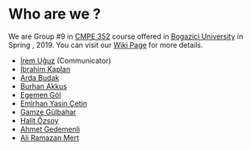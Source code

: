 # Who are we ?  
We are Group #9 in [CMPE 352](https://www.cmpe.boun.edu.tr/courses/cmpe352) course offered in [Bogazici University](http://www.boun.edu.tr/en-US/Index) in Spring , 2019. You can visit our  [Wiki Page](https://github.com/bounswe/bounswe2019group9/wiki) for more details.
- [İrem Uğuz](https://github.com/irem-uguz) (Communicator)
- [İbrahim Kaplan](https://github.com/ibrahimkaplan07)
- [Arda Budak](https://github.com/ArdaBar)
- [Burhan Akkuş](burhan-akkus-2016400174)
- [Egemen Göl](https://github.com/egemengol)
- [Emirhan Yasin Çetin](https://github.com/emirhanyasin)
- [Gamze Gülbahar](https://github.com/ggulbahar) 
- [Halit Özsoy](https://github.com/corupta)
- [Ahmet Gedemenli](github.com/afgedemenli)
- [Ali Ramazan Mert](https://github.com/aliramazanmert)
